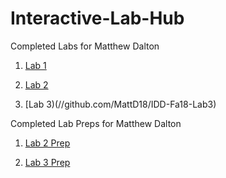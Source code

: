 # Interactive-Lab-Hub

Completed Labs for Matthew Dalton

1. [Lab 1](//github.com/MattD18/IDD-Fa18-Lab1)

2. [Lab 2](//github.com/MattD18/IDD-Fa18-Lab2)

3. [Lab 3)(//github.com/MattD18/IDD-Fa18-Lab3)

Completed Lab Preps for Matthew Dalton

1. [Lab 2 Prep](//github.com/MattD18/IDD-Fa18-Lab2/blob/master/Lab-Prep/Sketch-Ideas.md)

2. [Lab 3 Prep](https://github.com/MattD18/IDD-Fa18-Lab3/tree/master/Lab-Prep)


